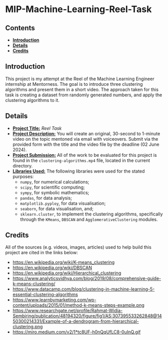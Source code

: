 <h1><b>MIP-Machine-Learning-Reel-Task</b></h1>

<h2><b>Contents</b></h2>

- [**Introduction**](#introduction)
- [**Details**](#details)
- [**Credits**](#credits)

## **Introduction**
This project is my attempt at the Reel of the Machine Learning Engineer internship at Mentorness. The goal is to introduce three clustering algorithms and present them in a short video. The approach taken for this task is creating a dataset from randomly generated numbers, and apply the clustering algorithms to it.

## **Details**
* **<u>Project Title:</u>** *Reel Task*
* **<u>Project Description:</u>** You will create an original, 30-second to 1-minute video on the topic mentoned via email with voiceovers. Submit via the provided form with the title and the video file by the deadline (02 June 2024).
* **<u>Project Submission:</u>** All of the work to be evaluated for this project is found in the `clustering-algorithms.mp4` file, located in the current directory.
* **<u>Libraries Used:</u>** The following libraries were used for the stated purposes:
  - `numpy`, for numerical calculations;
  - `scipy`, for scientific computing;
  - `sympy`, for symbolic mathematics;
  - `pandas`, for data analysis;
  - `matplotlib.pyploy`, for data visualisation;
  - `seaborn`, for data visualisation, and;
  - `sklearn.cluster`, to implement the clustering algorithms, specifically through the `KMeans`, `DBSCAN` and `AgglomerativeClustering` modules.

## **Credits**
All of the sources (e.g. videos, images, articles) used to help build this project are cited in the links below:
- https://en.wikipedia.org/wiki/K-means_clustering
- https://en.wikipedia.org/wiki/DBSCAN
- https://en.wikipedia.org/wiki/Hierarchical_clustering
- https://www.analyticsvidhya.com/blog/2019/08/comprehensive-guide-k-means-clustering/
- https://www.datacamp.com/blog/clustering-in-machine-learning-5-essential-clustering-algorithms
- https://www.learnbymarketing.com/wp-content/uploads/2015/01/method-k-means-steps-example.png
- https://www.researchgate.net/profile/Rahmat-Widia-Sembiring/publication/48194320/figure/fig1/AS:307395533262848@1450300214331/Example-of-a-dendrogram-from-hierarchical-clustering.png
- https://miro.medium.com/v2/1*tc8UF-h0nQqUfLC8-0uInQ.gif
